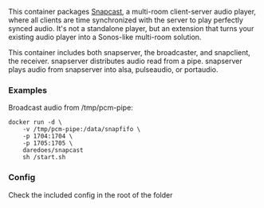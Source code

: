 This container packages [Snapcast](https://github.com/badaix/snapcast), a multi-room client-server audio player, where all clients are time synchronized with the server to play perfectly synced audio. It's not a standalone player, but an extension that turns your existing audio player into a Sonos-like multi-room solution.

This container includes both snapserver, the broadcaster, and snapclient, the receiver. snapserver distributes audio read from a pipe. snapserver plays audio from snapserver into alsa, pulseaudio, or portaudio.

### Examples

Broadcast audio from /tmp/pcm-pipe:

    docker run -d \
        -v /tmp/pcm-pipe:/data/snapfifo \
        -p 1704:1704 \
        -p 1705:1705 \
        daredoes/snapcast
        sh /start.sh

### Config

Check the included config in the root of the folder
